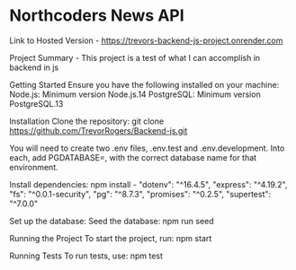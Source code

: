 # Northcoders News API

Link to Hosted Version - https://trevors-backend-js-project.onrender.com

Project Summary - This project is a test of what I can accomplish in backend in js

Getting Started
Ensure you have the following installed on your machine:
Node.js: Minimum version Node.js.14
PostgreSQL: Minimum version PostgreSQL.13

Installation
Clone the repository:
git clone https://github.com/TrevorRogers/Backend-js.git

You will need to create two .env files, .env.test and .env.development. Into each, add PGDATABASE=, with the correct database name for that environment.

Install dependencies:
npm install -
    "dotenv": "^16.4.5",
    "express": "^4.19.2",
    "fs": "^0.0.1-security",
    "pg": "^8.7.3",
    "promises": "^0.2.5",
    "supertest": "^7.0.0"

Set up the database:
Seed the database:
npm run seed

Running the Project
To start the project, run:
npm start

Running Tests
To run tests, use:
npm test